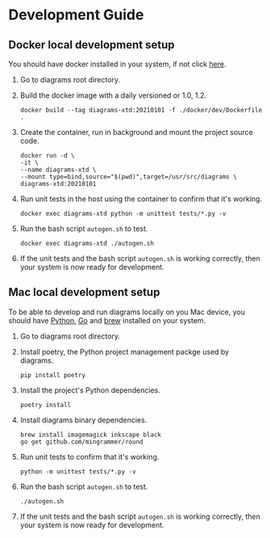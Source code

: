 # Development Guide

## Docker local development setup

You should have docker installed in your system, if not click [here](https://docs.docker.com/get-docker/).

1. Go to diagrams root directory.

2. Build the docker image with a daily versioned or 1.0, 1.2.

    ```shell
    docker build --tag diagrams-xtd:20210101 -f ./docker/dev/Dockerfile .
    ```

3. Create the container, run in background and mount the project source code.

    ```shell
    docker run -d \
    -it \
    --name diagrams-xtd \
    --mount type=bind,source="$(pwd)",target=/usr/src/diagrams \
    diagrams-xtd:20210101
    ```

4. Run unit tests in the host using the container to confirm that it's working.

    ```shell
    docker exec diagrams-xtd python -m unittest tests/*.py -v
    ```

5. Run the bash script `autogen.sh` to test.

    ```shell
    docker exec diagrams-xtd ./autogen.sh
    ```

6. If the unit tests and the bash script `autogen.sh` is working correctly, then your system is now ready for development.

## Mac local development setup

To be able to develop and run diagrams locally on you Mac device, you should have [Python](https://www.python.org/downloads/), [Go](https://golang.org/doc/install) and [brew](https://brew.sh/) installed on your system.

1. Go to diagrams root directory.

2. Install poetry, the Python project management packge used by diagrams.

    ```shell
    pip install poetry
    ```

3. Install the project's Python dependencies.

    ```shell
    poetry install
    ```

4. Install diagrams binary dependencies.

    ```shell
    brew install imagemagick inkscape black
    go get github.com/mingrammer/round
    ```

5. Run unit tests to confirm that it's working.

    ```shell
    python -m unittest tests/*.py -v
    ```

6. Run the bash script `autogen.sh` to test.

    ```shell
    ./autogen.sh
    ```

7. If the unit tests and the bash script `autogen.sh` is working correctly, then your system is now ready for development.
